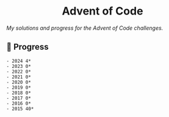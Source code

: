 <h1 align="center">Advent of Code</h1>

_My solutions and progress for the Advent of Code challenges._

## 🔨 Progress

```
- 2024 4*
- 2023 0*
- 2022 0*
- 2021 0*
- 2020 0*
- 2019 0*
- 2018 0*
- 2017 0*
- 2016 0*
- 2015 40*
```
